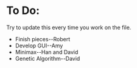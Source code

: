To Do:
================
Try to update this every time you work on the file.
* Finish pieces--Robert
* Develop GUI--Amy
* Minimax--Han and David
* Genetic Algorithm--David
